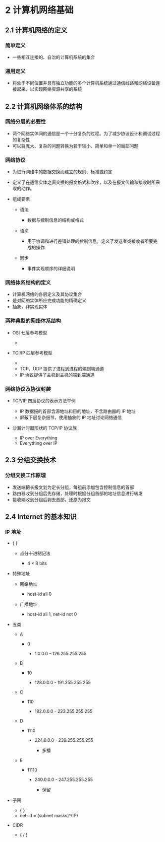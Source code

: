# 2 计算机网络基础

## 2.1 计算机网络的定义

### 简单定义

- 一些相互连接的、自治的计算机系统的集合

### 通用定义

- 将处于不同位置并具有独立功能的多个计算机系统通过通信线路和网络设备连接起来，以实现网络资源共享的系统

## 2.2 计算机网络体系的结构

###  网络分层的必要性

- 两个网络实体间的通信是一个十分复杂的过程。为了减少协议设计和调试过程的复杂性
- 可以将庞大、复杂的问题转换为若干较小、简单和单一的局部问题

### 网络协议

- 为进行网络中的数据交换而建立的规则、标准或约定
- 定义了在通信实体之间交换的报文格式和次序，以及在报文传输和接收时所采取的动作。
- 组成要素

	- 语法

		- 数据与控制信息的结构或格式

	- 语义

		- 用于协调和进行差错处理的控制信息，定义了发送者或接收者所要完成的操作

	- 同步

		- 事件实现顺序的详细说明

### 网络体系结构的定义

- 计算机网络的各层定义及其协议集合
- 是对网络实体所应完成功能的精确定义
- 抽象，非实现实体

### 两种典型的网络体系结构

- OSI 七层参考模型

	- 

- TCI/IP 四层参考模型

	- 
	- TCP、UDP 提供了进程到进程的端到端通道
	- IP 协议提供了主机到主机的端到端通道

### 网络协议及协议封装

-  TCP/IP 四层协议的表示方法举例

	- IP 数据报的首部含源地址和目的地址，不含路由器的 IP 地址
	- 屏蔽下层复杂细节，使用抽象的 IP 地址讨论网络通信

-  沙漏计时器形状的 TCP/IP 协议族

	- IP over Everything
	- Everything over IP

## 2.3 分组交换技术

### 分组交换工作原理

- 发送端把长报文划为定长分组，每组前添加包含控制信息的首部
- 路由器收到分组后先存储，处理时根据分组首部的地址信息进行转发
- 接收端收到分组后剥去首部，还原为报文

## 2.4 Internet 的基本知识

### IP 地址

- {<net-id> <host-id>}

	- 点分十进制记法

		- 4 × 8 bits

- 特殊地址

	- 网络地址

		- host-id all 0

	- 广播地址

		- host-id all 1, net-id not 0

- 五类

	- A

		- 0

			- 1.0.0.0 – 126.255.255.255

	- B

		- 10

			- 128.0.0.0 - 191.255.255.255

	- C

		- 110

			- 192.0.0.0 - 223.255.255.255

	- D

		- 1110

			- 224.0.0.0 - 239.255.255.255

				- 多播

	- E

		- 11110

			- 240.0.0.0 - 247.255.255.255

				- 保留

- 子网

	- {<net-id> <subnet-id> <host-id>}
	- net-id = (subnet masks)^(IP)

- CIDR

	- {<IP address> / <net-id length>}

